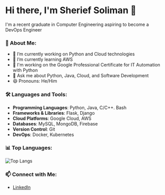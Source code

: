 # Hi there, I'm Sherief Soliman 👋

I'm a recent graduate in Computer Engineering aspiring to become a DevOps Engineer

### 🚀 About Me:
- 🔭 I’m currently working on Python and Cloud technologies
- 🌱 I’m currently learning AWS
- 👯 I'm working on the Google Professional Certificate for IT Automation with Python
- 💬 Ask me about Python, Java, Cloud, and Software Development
- 😄 Pronouns: He/Him

### 🛠️ Languages and Tools:
- **Programming Languages**: Python, Java, C/C++. Bash
- **Frameworks & Libraries**: Flask, Django
- **Cloud Platforms**: Google Cloud, AWS
- **Databases**: MySQL, MongoDB, Firebase
- **Version Control**: Git
- **DevOps**: Docker, Kubernetes



### 📊 Top Languages:
![Top Langs](https://github-readme-stats.vercel.app/api/top-langs/?username=SheriefS&layout=compact&hide=css,html&langs_count=5)

### 📫 Connect with Me:
- [LinkedIn](www.linkedin.com/in/sherief-soliman-2a6851209)
